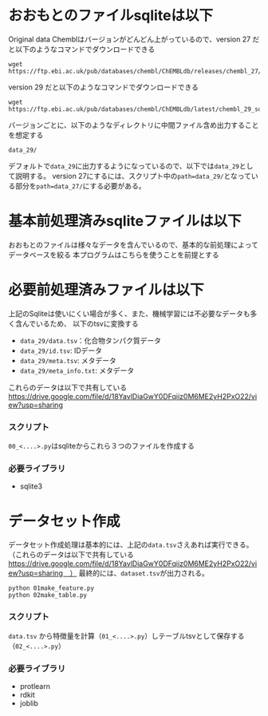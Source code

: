 
# おおもとのファイルsqliteは以下
Original data
Chemblはバージョンがどんどん上がっているので、version 27 だと以下のようなコマンドでダウンロードできる

```
wget https://ftp.ebi.ac.uk/pub/databases/chembl/ChEMBLdb/releases/chembl_27/chembl_27_sqlite.tar.gz
```

version 29 だと以下のようなコマンドでダウンロードできる
```
wget https://ftp.ebi.ac.uk/pub/databases/chembl/ChEMBLdb/latest/chembl_29_sqlite.tar.gz
```

バージョンごとに、以下のようなディレクトリに中間ファイル含め出力することを想定する
```
data_29/
```
デフォルトで`data_29`に出力するようになっているので、以下では`data_29`として説明する。
version 27にするには、スクリプト中の`path=data_29/`となっている部分を`path=data_27/`にする必要がある。

# 基本前処理済みsqliteファイルは以下
おおもとのファイルは様々なデータを含んでいるので、基本的な前処理によってデータベースを絞る
本プログラムはこちらを使うことを前提とする

# 必要前処理済みファイルは以下
上記のSqliteは使いにくい場合が多く、また、機械学習には不必要なデータも多く含んでいるため、
以下のtsvに変換する

- `data_29/data.tsv`：化合物タンパク質データ
- `data_29/id.tsv`: IDデータ
- `data_29/meta.tsv`: メタデータ
- `data_29/meta_info.txt`: メタデータ

これらのデータは以下で共有している
https://drive.google.com/file/d/18YavlDiaGwY0DFqiiz0M6ME2yH2PxO22/view?usp=sharing


### スクリプト
`00_<....>.py`はsqliteからこれら３つのファイルを作成する

### 必要ライブラリ
- sqlite3


# データセット作成

データセット作成処理は基本的には、上記の`data.tsv`さえあれば実行できる。（これらのデータは以下で共有している
https://drive.google.com/file/d/18YavlDiaGwY0DFqiiz0M6ME2yH2PxO22/view?usp=sharing　）
最終的には、`dataset.tsv`が出力される。


```
python 01make_feature.py
python 02make_table.py
```

### スクリプト
`data.tsv` から特徴量を計算（`01_<....>.py`）しテーブルtsvとして保存する（`02_<....>.py`）

### 必要ライブラリ
- protlearn
- rdkit
- joblib



